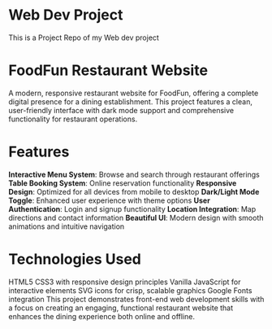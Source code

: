 # Web Dev Project
 This is a Project Repo of my Web dev project

# FoodFun Restaurant Website
A modern, responsive restaurant website for FoodFun, offering a complete digital presence for a dining establishment. This project features a clean, user-friendly interface with dark mode support and comprehensive functionality for restaurant operations.

# Features
**Interactive Menu System**: Browse and search through restaurant offerings
**Table Booking System**: Online reservation functionality
**Responsive Design**: Optimized for all devices from mobile to desktop
**Dark/Light Mode Toggle**: Enhanced user experience with theme options
**User Authentication**: Login and signup functionality
**Location Integration**: Map directions and contact information
**Beautiful UI**: Modern design with smooth animations and intuitive navigation
# Technologies Used
HTML5
CSS3 with responsive design principles
Vanilla JavaScript for interactive elements
SVG icons for crisp, scalable graphics
Google Fonts integration
This project demonstrates front-end web development skills with a focus on creating an engaging, functional restaurant website that enhances the dining experience both online and offline.
